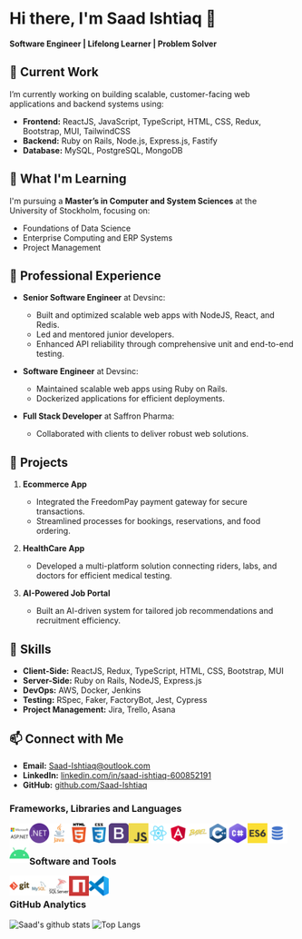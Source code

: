 # Hi there, I'm Saad Ishtiaq 👋  
**Software Engineer | Lifelong Learner | Problem Solver**

## 🔭 Current Work  
I’m currently working on building scalable, customer-facing web applications and backend systems using:  
- **Frontend:** ReactJS, JavaScript, TypeScript, HTML, CSS, Redux, Bootstrap, MUI, TailwindCSS  
- **Backend:** Ruby on Rails, Node.js, Express.js, Fastify  
- **Database:** MySQL, PostgreSQL, MongoDB  

## 🌱 What I'm Learning  
I'm pursuing a **Master’s in Computer and System Sciences** at the University of Stockholm, focusing on:  
- Foundations of Data Science  
- Enterprise Computing and ERP Systems
- Project Management

## 💼 Professional Experience  
- **Senior Software Engineer** at Devsinc:  
   - Built and optimized scalable web apps with NodeJS, React, and Redis.  
   - Led and mentored junior developers.  
   - Enhanced API reliability through comprehensive unit and end-to-end testing.  

- **Software Engineer** at Devsinc:  
   - Maintained scalable web apps using Ruby on Rails.  
   - Dockerized applications for efficient deployments.  

- **Full Stack Developer** at Saffron Pharma:  
   - Collaborated with clients to deliver robust web solutions.  

## 🚀 Projects  
1. **Ecommerce App**  
   - Integrated the FreedomPay payment gateway for secure transactions.  
   - Streamlined processes for bookings, reservations, and food ordering.  

2. **HealthCare App**  
   - Developed a multi-platform solution connecting riders, labs, and doctors for efficient medical testing.  

3. **AI-Powered Job Portal**  
   - Built an AI-driven system for tailored job recommendations and recruitment efficiency.  

## 💪 Skills  
- **Client-Side:** ReactJS, Redux, TypeScript, HTML, CSS, Bootstrap, MUI  
- **Server-Side:** Ruby on Rails, NodeJS, Express.js  
- **DevOps:** AWS, Docker, Jenkins  
- **Testing:** RSpec, Faker, FactoryBot, Jest, Cypress  
- **Project Management:** Jira, Trello, Asana  

## 📫 Connect with Me  
- **Email:** [Saad-Ishtiaq@outlook.com](mailto:Saad-Ishtiaq@outlook.com)  
- **LinkedIn:** [linkedin.com/in/saad-ishtiaq-600852191](https://linkedin.com/in/saad-ishtiaq-600852191)  
- **GitHub:** [github.com/Saad-Ishtiaq](https://github.com/Saad-Ishtiaq)  

### Frameworks, Libraries and Languages
<img align="left" alt="ASP.NET" width="35px" src="https://raw.githubusercontent.com/github/explore/80688e429a7d4ef2fca1e82350fe8e3517d3494d/topics/aspnet/aspnet.png" />
<img align="left" alt=".NET" width="35px" src="https://raw.githubusercontent.com/github/explore/93d8a67084f94b2a444e510199a6e7622e5b09a3/topics/dotnet/dotnet.png" /
<img align="left" alt="C++" width="35px" src="https://raw.githubusercontent.com/github/explore/80688e429a7d4ef2fca1e82350fe8e3517d3494d/topics/cpp/cpp.png" />

<img align="left" alt="Java" width="35px" src="https://raw.githubusercontent.com/github/explore/80688e429a7d4ef2fca1e82350fe8e3517d3494d/topics/java/java.png" />
<img align="left" alt="Html" width="35px" src="https://raw.githubusercontent.com/github/explore/80688e429a7d4ef2fca1e82350fe8e3517d3494d/topics/html/html.png" />
<img align="left" alt="CSS" width="35px" src="https://raw.githubusercontent.com/github/explore/80688e429a7d4ef2fca1e82350fe8e3517d3494d/topics/css/css.png" />

<img align="left" alt="Bootstrap" width="35px" src="https://raw.githubusercontent.com/github/explore/80688e429a7d4ef2fca1e82350fe8e3517d3494d/topics/bootstrap/bootstrap.png" />
<img align="left" alt="Javascript" width="35px" src="https://raw.githubusercontent.com/github/explore/80688e429a7d4ef2fca1e82350fe8e3517d3494d/topics/javascript/javascript.png" />
<img align="left" alt="React js" width="35px" src="https://raw.githubusercontent.com/github/explore/80688e429a7d4ef2fca1e82350fe8e3517d3494d/topics/react/react.png" />
<img align="left" alt="Angular" width="35px" src="https://raw.githubusercontent.com/github/explore/80688e429a7d4ef2fca1e82350fe8e3517d3494d/topics/angular/angular.png" />

<img align="left" alt="npm" width="35px" src="https://raw.githubusercontent.com/github/explore/cb39e2385dfcec8a661d01bfacff6b1e33bbaa9d/topics/babel/babel.png" />
<img align="left" alt="npm" width="35px" src="https://raw.githubusercontent.com/github/explore/80688e429a7d4ef2fca1e82350fe8e3517d3494d/topics/cpp/cpp.png" />
<img align="left" alt="npm" width="35px" src="https://raw.githubusercontent.com/github/explore/80688e429a7d4ef2fca1e82350fe8e3517d3494d/topics/csharp/csharp.png" />
<img align="left" alt="npm" width="35px" src="https://raw.githubusercontent.com/github/explore/80688e429a7d4ef2fca1e82350fe8e3517d3494d/topics/es6/es6.png" />

<img align="left" alt="SQL" width="35px" src="https://raw.githubusercontent.com/github/explore/80688e429a7d4ef2fca1e82350fe8e3517d3494d/topics/sql/sql.png" />
<img align="left" alt="Android" width="35px" src="https://raw.githubusercontent.com/github/explore/80688e429a7d4ef2fca1e82350fe8e3517d3494d/topics/android/android.png" />


<br />
<br />

### Software and Tools
<img align="left" alt="git" width="35px" src="https://raw.githubusercontent.com/github/explore/80688e429a7d4ef2fca1e82350fe8e3517d3494d/topics/git/git.png" />
<img align="left" alt="MySQL" width="35px" src="https://raw.githubusercontent.com/github/explore/80688e429a7d4ef2fca1e82350fe8e3517d3494d/topics/mysql/mysql.png" />
<img align="left" alt="Sql Server" width="35px" src="https://raw.githubusercontent.com/github/explore/96943574ba0c0340ba6ea1e6f768e9abe43e34e1/topics/sql-server/sql-server.png" />
<img align="left" alt="npm" width="35px" src="https://raw.githubusercontent.com/github/explore/80688e429a7d4ef2fca1e82350fe8e3517d3494d/topics/npm/npm.png" />
<img align="left" alt="vscode" width="35px" src="https://raw.githubusercontent.com/github/explore/80688e429a7d4ef2fca1e82350fe8e3517d3494d/topics/visual-studio-code/visual-studio-code.png" /> <br/>


### GitHub Analytics
![Saad's github stats](https://github-readme-stats.vercel.app/api?username=Saad-Ishtiaq&count_private=true&show_icons=true)
![Top Langs](https://github-readme-stats.vercel.app/api/top-langs/?username=Saad-Ishtiaq&layout=compact&langs_count=10)





